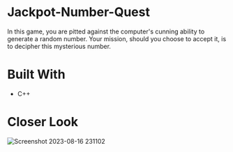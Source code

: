 # Jackpot-Number-Quest
In this game, you are pitted against the computer's cunning ability to generate a random number. Your mission, should you choose to accept it, is to decipher this mysterious number.
# Built With
* C++
# Closer Look
![Screenshot 2023-08-16 231102](https://github.com/RobertxPearce/Jackpot-Number-Quest/assets/102342225/a8baa4fd-34c0-4d8e-a083-1237b85b3bc2)
